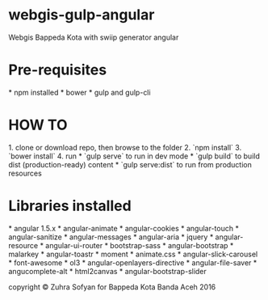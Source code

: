 # webgis-gulp-angular
Webgis Bappeda Kota with swiip generator angular
<h1>Pre-requisites</h1>
* npm installed
* bower
* gulp and gulp-cli

<h1>HOW TO</h1>
1. clone or download repo, then browse to the folder
2. `npm install`
3. `bower install`
4. run
    * `gulp serve` to run in dev mode
    * `gulp build` to build dist (production-ready) content
    * `gulp serve:dist` to run from production resources

<h1>Libraries installed</h1>
* angular 1.5.x
* angular-animate
* angular-cookies
* angular-touch
* angular-sanitize
* angular-messages
* angular-aria
* jquery
* angular-resource
* angular-ui-router
* bootstrap-sass
* angular-bootstrap
* malarkey
* angular-toastr
* moment
* animate.css
* angular-slick-carousel
* font-awesome
* ol3
* angular-openlayers-directive
* angular-file-saver
* angucomplete-alt
* html2canvas
* angular-bootstrap-slider

copyright &copy; Zuhra Sofyan for Bappeda Kota Banda Aceh 2016
